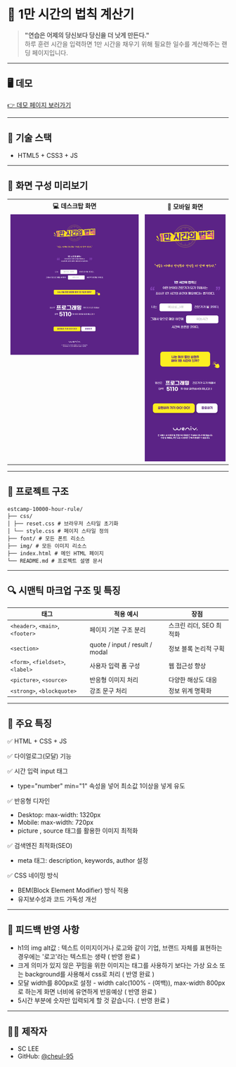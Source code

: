 # 📘 1만 시간의 법칙 계산기

> **"연습은 어제의 당신보다 당신을 더 낫게 만든다."**  
> 하루 훈련 시간을 입력하면 1만 시간을 채우기 위해 필요한 일수를 계산해주는 랜딩 페이지입니다.


---
## 🖥️ 데모

[👉 데모 페이지 보러가기](https://cheul-95.github.io/estcamp-10000-hour-rule/)  

---
## 🧩 기술 스택

- HTML5 + CSS3 + JS

---
## 📸 화면 구성 미리보기

<table align="center">
  <tr>
    <th align="center">💻 데스크탑 화면</th>
    <th align="center">📱 모바일 화면</th>
  </tr>
  <tr>
    <td align="center" valign="top">
      <img src="./img/1만시간-pc.png" alt="Desktop View" width="400">
    </td>
    <td align="center" valign="top">
      <img src="./img/1만시간-m.png" alt="Mobile View" width="250">
    </td>
  </tr>
</table>

---
## 📁 프로젝트 구조

```
estcamp-10000-hour-rule/
├── css/
│ ├── reset.css # 브라우저 스타일 초기화
│ └── style.css # 페이지 스타일 정의
├── font/ # 모든 폰트 리소스
├── img/ # 모든 이미지 리소스
├── index.html # 메인 HTML 페이지
└── README.md # 프로젝트 설명 문서
```

---
## 🔍 시맨틱 마크업 구조 및 특징

<table>
  <thead>
    <tr>
      <th>태그</th>
      <th>적용 예시</th>
      <th>장점</th>
    </tr>
  </thead>
  <tbody>
    <tr>
      <td><code>&lt;header&gt;</code>, <code>&lt;main&gt;</code>, <code>&lt;footer&gt;</code></td>
      <td>페이지 기본 구조 분리</td>
      <td>스크린 리더, SEO 최적화</td>
    </tr>
    <tr>
      <td><code>&lt;section&gt;</code></td>
      <td>quote / input / result / modal</td>
      <td>정보 블록 논리적 구획</td>
    </tr>
    <tr>
      <td><code>&lt;form&gt;</code>, <code>&lt;fieldset&gt;</code>, <code>&lt;label&gt;</code></td>
      <td>사용자 입력 폼 구성</td>
      <td>웹 접근성 향상 </td>
    </tr>
    <tr>
      <td><code>&lt;picture&gt;</code>, <code>&lt;source&gt;</code></td>
      <td>반응형 이미지 처리</td>
      <td>다양한 해상도 대응</td>
    </tr>
    <tr>
      <td><code>&lt;strong&gt;</code>, <code>&lt;blockquote&gt;</code></td>
      <td>강조 문구 처리</td>
      <td>정보 위계 명확화</td>
    </tr>
  </tbody>
</table>


---

## 📌 주요 특징

✅ HTML + CSS + JS 

✅ 다이얼로그(모달) 기능

✅ 시간 입력 input 태그  
  - type="number" min="1" 속성을 넣어 최소값 1이상을 넣게 유도

✅ 반응형 디자인
  - Desktop: max-width: 1320px
  - Mobile: max-width: 720px
  - picture , source 태그를 활용한 이미지 최적화
    
✅ 검색엔진 최적화(SEO)
  - meta 태그: description, keywords, author 설정

✅ CSS 네이밍 방식
  - BEM(Block Element Modifier) 방식 적용
  - 유지보수성과 코드 가독성 개선 

---

## 📝 피드백 반영 사항

- h1의 img alt값 : 텍스트 이미지이거나 로고와 같이 기업, 브랜드 자체를 표현하는 경우에는 '로고'라는 텍스트는 생략 ( 반영 완료 )
- 크게 의미가 있지 않은 꾸밈을 위한 이미지는 태그를 사용하기 보다는 가상 요소 또는 background를 사용해서 css로 처리 ( 반영 완료 )
- 모달 width를 800px로 설정 - width calc(100% - (여백)), max-width 800px로 하는게 화면 너비에 유연하게 반응예상 ( 반영 완료 )
- 5시간 부분에 숫자만 입력되게 할 것 같습니다. ( 반영 완료 )

---
## 🙋‍♀️ 제작자

- SC LEE  
- GitHub: [@cheul-95](https://github.com/cheul-95)

